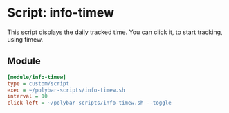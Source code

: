 # Script: info-timew

This script displays the daily tracked time. You can click it, to start tracking, using timew.


## Module

```ini
[module/info-timew]
type = custom/script
exec = ~/polybar-scripts/info-timew.sh
interval = 10
click-left = ~/polybar-scripts/info-timew.sh --toggle
```
